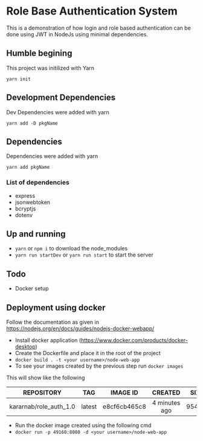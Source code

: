 Role Base Authentication System
===================================

This is a demonstration of how login and role based authentication can be done using JWT in NodeJs using minimal dependencies.

## Humble begining
This project was initilized with Yarn

`yarn init`

## Development Dependencies
Dev Dependencies were added with yarn

`yarn add -D pkgName`

## Dependencies

Dependencies were added with yarn

`yarn add pkgName`

### List of dependencies

+ express
+ jsonwebtoken
+ bcryptjs
+ dotenv

## Up and running
+ `yarn` or `npm i` to download the node_modules
+ `yarn run startDev` or `yarn run start` to start the server

## Todo
+ Docker setup

## Deployment using docker
Follow the documentation as given in https://nodejs.org/en/docs/guides/nodejs-docker-webapp/

 + Install docker application (https://www.docker.com/products/docker-desktop)
 + Create the Dockerfile and place it in the root of the project
 + `docker build . -t <your username>/node-web-app`
 + To see your images created by the previous step run `docker images`

 This will show like the following

| REPOSITORY               | TAG    | IMAGE ID      | CREATED       | SIZE  |
|:------------------------:|:------:|:-------------:|:-------------:|:-----:|
| kararnab/role_auth_1.0   | latest | e8cf6cb465c8  | 4 minutes ago | 954MB |

+ Run the docker image created using the following cmd
+ `docker run -p 49160:8080 -d <your username>/node-web-app`